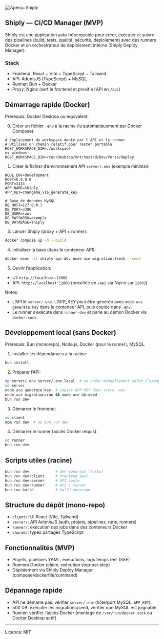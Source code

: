 ![Aperçu Shiply](https://ibb.co/8449HdQh)

## Shiply — CI/CD Manager (MVP)

Shiply est une application auto‑hébergeable pour créer, exécuter et suivre des pipelines (build, tests, qualité, sécurité, déploiement) avec des runners Docker et un orchestrateur de déploiement interne (Shiply Deploy Manager).

### Stack
- Frontend: React + Vite + TypeScript + Tailwind
- API: AdonisJS (TypeScript) + MySQL
- Runner: Bun + Docker
- Proxy: Nginx (sert le frontend et proxifie l’API en `/api`)

## Démarrage rapide (Docker)
Prérequis: Docker Desktop ou équivalent.

0) Créer un fichier `.env` à la racine (lu automatiquement par Docker Compose):
```env
# Emplacement du workspace monté par l'API et le runner
# Utilisez un chemin relatif pour rester portable
HOST_WORKSPACE_DIR=./workspace
ex windows: HOST_WORKSPACE_DIR=/run/desktop/mnt/host/d/Dev/Perso/deploy
```

1) Créer le fichier d’environnement API `server/.env` (exemple minimal):
```env
NODE_ENV=development
HOST=0.0.0.0
PORT=3333
APP_NAME=Shiply
APP_KEY=changeme_via_generate_key

# Base de données MySQL
DB_HOST=127.0.0.1
DB_PORT=3306
DB_USER=root
DB_PASSWORD=example
DB_DATABASE=shiply

```

3) Lancer Shiply (proxy + API + runner):
```bash
docker compose up -d --build
```

4) Initialiser la base (dans le conteneur API):
```bash
docker exec -it shiply-api-dev node ace migration:fresh --seed
```

5) Ouvrir l’application:
- UI: `http://localhost:12002`
- API: `http://localhost:12000` (proxifiée en `/api` via Nginx sur `12002`)

Notes:
- L’API lit `server/.env`. L’APP_KEY peut être générée avec `node ace generate:key` dans le conteneur API, puis copiée dans `.env`.
- Le runner s’exécute dans `runner-dev` et parle au démon Docker via `docker.sock`.

## Développement local (sans Docker)
Prérequis: Bun (monorepo), Node.js, Docker (pour le runner), MySQL.

1) Installer les dépendances à la racine:
```bash
bun install
```

2) Préparer l’API:
```bash
cp server/.env server/.env.local  # ou créer manuellement selon l’exemple ci-dessus
cd server
node ace generate:key  # copier APP_KEY dans votre .env
node ace migration:run && node ace db:seed
bun run dev
```

3) Démarrer le frontend:
```bash
cd client
npm run dev  # ou bun run dev
```

4) Démarrer le runner (accès Docker requis):
```bash
cd runner
bun run dev
```

## Scripts utiles (racine)
```bash
bun run dev            # dev monorepo (turbo)
bun run dev:client     # frontend seul
bun run dev:server     # API seule
bun run dev:runner     # API + runner
bun run build          # build monorepo
```

## Structure du dépôt (mono‑repo)
- `client/`: UI React (Vite, Tailwind)
- `server/`: API AdonisJS (auth, projets, pipelines, runs, runners)
- `runner/`: exécution des jobs dans des conteneurs Docker
- `shared/`: types partagés TypeScript

## Fonctionnalités (MVP)
- Projets, pipelines YAML, exécutions, logs temps réel (SSE)
- Runners Docker (claim, exécution step‑par‑step)
- Déploiement via Shiply Deploy Manager (compose/dockerfile/command)

## Dépannage rapide
- API ne démarre pas: vérifier `server/.env` (hôte/port MySQL, `APP_KEY`).
- 500 DB: exécuter les migrations/seed, vérifier que MySQL est joignable.
- Runner: vérifier l’accès Docker (montage de `/var/run/docker.sock` ou Docker Desktop actif).

---
Licence: MIT

